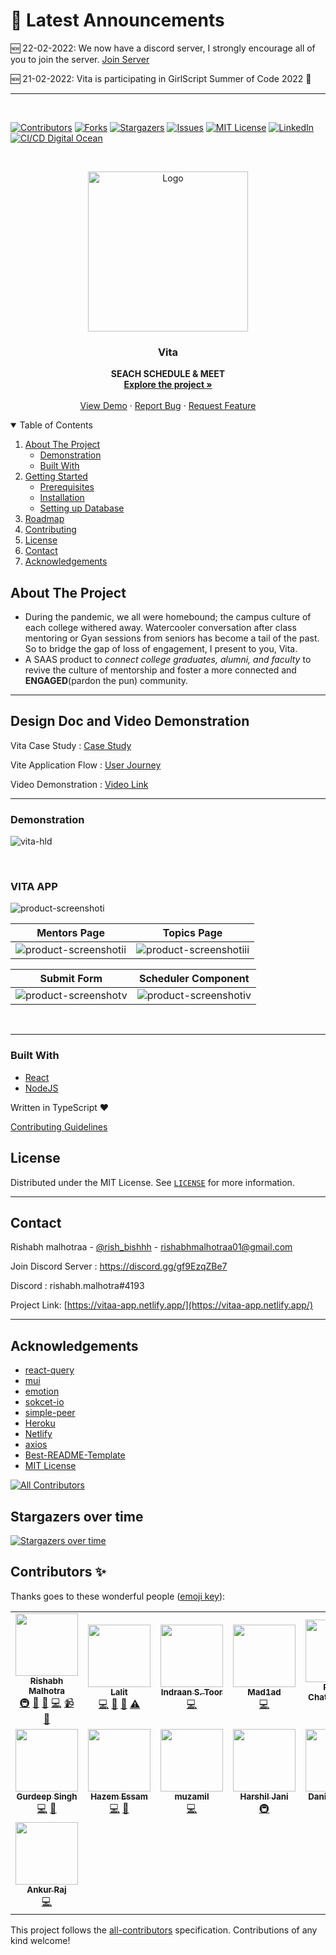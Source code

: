<!-- LATEST ANNOUNCEMENTS -->

# 📣 Latest Announcements

🆕 22-02-2022: We now have a discord server, I strongly encourage all of you to join the server. [Join Server](https://discord.gg/gf9EzqZBe7)

🆕 21-02-2022: Vita is participating in GirlScript Summer of Code 2022 🥳

---

<br/>

<!-- PROJECT SHIELDS -->

[![Contributors][contributors-shield]][contributors-url]
[![Forks][forks-shield]][forks-url]
[![Stargazers][stars-shield]][stars-url]
[![Issues][issues-shield]][issues-url]
[![MIT License][license-shield]][license-url]
[![LinkedIn][linkedin-shield]][linkedin-url]
[![CI/CD Digital Ocean][action-url]][action-url]

<!-- PROJECT LOGO -->
<br />
<p align="center">
  <a href="https://vitaa-app.netlify.app/">
    <img src="client/public/Vita/logo192.png" alt="Logo" width="256" height="256">
  </a>

  <strong>
    <h3 align="center" >Vita</h3>
  </strong>
  <p align="center">
    <strong>
      SEACH SCHEDULE & MEET
    </strong>
    <br />
    <a href="https://github.com/Rishabh-malhotraa/Vita"><strong>Explore the project »</strong></a>
    <br />
    <br />
    <a href="https://vitaa-app.netlify.app/">View Demo</a>
    ·
    <a href="https://github.com/Rishabh-malhotraa/Vita/issues">Report Bug</a>
    ·
    <a href="https://github.com/Rishabh-malhotraa/Vita/issues">Request Feature</a>
  </p>
</p>

<!-- TABLE OF CONTENTS -->
<details open="open">
  <summary>Table of Contents</summary>
  <ol>
    <li>
      <a href="#about-the-project">About The Project</a>
      <ul>
        <li><a href="#demonstration">Demonstration</a></li>
        <li><a href="#built-with">Built With</a></li>
      </ul>
    </li>
    <li>
      <a href="#getting-started">Getting Started</a>
      <ul>
        <li><a href="#prerequisites">Prerequisites</a></li>
        <li><a href="#installation">Installation</a></li>
        <li><a href="#installation">Setting up Database</a></li>
      </ul>
    </li>
    <li><a href="#roadmap">Roadmap</a></li>
    <li><a href="#contributing">Contributing</a></li>
    <li><a href="#license">License</a></li>
    <li><a href="#contact">Contact</a></li>
    <li><a href="#acknowledgements">Acknowledgements</a></li>
  </ol>
</details>

## About The Project

- During the pandemic, we all were homebound; the campus culture of each college withered away. Watercooler conversation after class mentoring or Gyan sessions from seniors has become a tail of the past. So to bridge the gap of loss of engagement, I present to you, Vita.
- A SAAS product to _connect college graduates, alumni, and faculty_ to revive the culture of mentorship and foster a more connected and **ENGAGED**(pardon the pun) community.

---

## Design Doc and Video Demonstration

Vita Case Study : [Case Study](https://rishabh-malhotra.notion.site/Vita-Case-Study-110f30b9278649768ead22affc53c5ed)

Vite Application Flow : [User Journey](https://rishabh-malhotra.notion.site/Vita-User-Journey-7495dd0612ec4de1902fce62cc02ddb5)

Video Demonstration : [Video Link](https://drive.google.com/drive/u/0/folders/1uXQ53ieJK1gcbtpfYYxVthMXN5X9SpbM)

---

### Demonstration

![vita-hld]

<br/>

### VITA APP

![product-screenshoti]

|      Mentors Page       |       Topics Page        |
| :---------------------: | :----------------------: |
| ![product-screenshotii] | ![product-screenshotiii] |

|      Submit Form       |   Scheduler Component   |
| :--------------------: | :---------------------: |
| ![product-screenshotv] | ![product-screenshotiv] |

<br />

---

### Built With

- [React](https://reactjs.org/docs/getting-started.html)
- [NodeJS](https://material-ui.com/getting-started/installation/)

Written in TypeScript ♥

[Contributing Guidelines](CONTRIBUTION.md)

## License

Distributed under the MIT License. See [`LICENSE`][license-url] for more information.

---

## Contact

Rishabh malhotraa - [@rish_bishhh](https://twitter.com/rish_bishhh) - rishabhmalhotraa01@gmail.com

Join Discord Server : https://discord.gg/gf9EzqZBe7

Discord : rishabh.malhotra#4193

Project Link: [https://vitaa-app.netlify.app/](https://vitaa-app.netlify.app/)

---

## Acknowledgements

- [react-query](https://react-query.tanstack.com/)
- [mui](https://mui.com/)
- [emotion](https://emotion.sh/)
- [sokcet-io](https://www.heroku.com/)
- [simple-peer](https://www.npmjs.com/package/simple-peer)
- [Heroku](https://www.heroku.com/)
- [Netlify](https://www.netlify.com/)
- [axios](https://www.npmjs.com/package/axios)
- [Best-README-Template](https://github.com/othneildrew/Best-README-Template)
- [MIT License](https://opensource.org/licenses/MIT)

<!-- https://www.markdownguide.org/basic-syntax/#reference-style-links -->

[all-contributors-shield]: https://img.shields.io/badge/all_contributors-8-orange.svg?style=for-the-badge
[contributors-shield]: https://img.shields.io/github/contributors/Rishabh-malhotraa/Vita.svg?style=for-the-badge
[contributors-url]: https://github.com/Rishabh-malhotraa/Vita/graphs/contributors
[forks-shield]: https://img.shields.io/github/forks/Rishabh-malhotraa/Vita.svg?style=for-the-badge
[forks-url]: https://github.com/Rishabh-malhotraa/Vita/network/members
[stars-shield]: https://img.shields.io/github/stars/Rishabh-malhotraa/Vita.svg?style=for-the-badge
[stars-url]: https://github.com/Rishabh-malhotraa/Vita/stargazers
[issues-shield]: https://img.shields.io/github/issues/Rishabh-malhotraa/Vita.svg?style=for-the-badge
[issues-url]: https://github.com/Rishabh-malhotraa/Vita/issues
[license-shield]: https://img.shields.io/github/license/Rishabh-malhotraa/Vita.svg?style=for-the-badge
[license-url]: https://github.com/Rishabh-malhotraa/Vita/blob/main/LICENSE.txt
[actions-url]: https://github.com/Rishabh-malhotraa/Vita/actions/workflows/build.yaml
[actions-badge]: https://github.com/Vita-App/Vita/actions/workflows/digital-ocean.yaml
[linkedin-shield]: https://img.shields.io/badge/-LinkedIn-black.svg?style=for-the-badge&logo=linkedin&colorB=555
[linkedin-url]: https://www.linkedin.com/in/rishabh-malhotra-4536a418b
[product-demo]: images/Vita-demonstation.gif
[product-screenshoti]: assets/user-page.png
[product-screenshotii]: assets/mentors.png
[product-screenshotiii]: assets/topics.png
[product-screenshotiv]: assets/scheduler.png
[product-screenshotv]: assets/confirm-booking.png
[vita-hld]: assets/vita-hld.png
[action-url]: https://github.com/Vita-App/Vita/actions/workflows/digital-ocean.yaml/badge.svg

<!-- ALL-CONTRIBUTORS-BADGE:START - Do not remove or modify this section -->

[![All Contributors](https://img.shields.io/badge/all_contributors-11-orange.svg?style=flat-square)](#contributors-)

<!-- ALL-CONTRIBUTORS-BADGE:END -->

## Stargazers over time

[![Stargazers over time](https://starchart.cc/Rishabh-malhotraa/Vita.svg)](https://starchart.cc/Rishabh-malhotraa/Vita)

## Contributors ✨

Thanks goes to these wonderful people ([emoji key](https://allcontributors.org/docs/en/emoji-key)):

<!-- ALL-CONTRIBUTORS-LIST:START - Do not remove or modify this section -->
<!-- prettier-ignore-start -->
<!-- markdownlint-disable -->
<table>
  <tr>
    <td align="center"><a href="https://rishabh-malhotraa.github.io/Rishabh-Portfolio-main/"><img src="https://avatars.githubusercontent.com/u/54576074?v=4?s=100" width="100px;" alt=""/><br /><sub><b>Rishabh Malhotra</b></sub></a><br /><a href="#infra-Rishabh-malhotraa" title="Infrastructure (Hosting, Build-Tools, etc)">🚇</a> <a href="#data-Rishabh-malhotraa" title="Data">🔣</a> <a href="#design-Rishabh-malhotraa" title="Design">🎨</a> <a href="https://github.com/Vita-App/Vita/commits?author=Rishabh-malhotraa" title="Code">💻</a> <a href="#video-Rishabh-malhotraa" title="Videos">📹</a> <a href="https://github.com/Vita-App/Vita/pulls?q=is%3Apr+reviewed-by%3ARishabh-malhotraa" title="Reviewed Pull Requests">👀</a></td>
    <td align="center"><a href="https://github.com/Lalit3716"><img src="https://avatars.githubusercontent.com/u/84276404?v=4?s=100" width="100px;" alt=""/><br /><sub><b>Lalit</b></sub></a><br /><a href="https://github.com/Vita-App/Vita/commits?author=Lalit3716" title="Code">💻</a> <a href="#design-Lalit3716" title="Design">🎨</a> <a href="https://github.com/Vita-App/Vita/pulls?q=is%3Apr+reviewed-by%3ALalit3716" title="Reviewed Pull Requests">👀</a> <a href="https://github.com/Vita-App/Vita/commits?author=Lalit3716" title="Tests">⚠️</a></td>
    <td align="center"><a href="https://github.com/indraantoor"><img src="https://avatars.githubusercontent.com/u/64259328?v=4?s=100" width="100px;" alt=""/><br /><sub><b>Indraan S. Toor</b></sub></a><br /><a href="https://github.com/Vita-App/Vita/commits?author=indraantoor" title="Code">💻</a></td>
    <td align="center"><a href="https://github.com/Sahaj-Srivastava24"><img src="https://avatars.githubusercontent.com/u/72143774?v=4?s=100" width="100px;" alt=""/><br /><sub><b>Mad1ad</b></sub></a><br /><a href="https://github.com/Vita-App/Vita/commits?author=Sahaj-Srivastava24" title="Code">💻</a></td>
    <td align="center"><a href="https://github.com/DevRish"><img src="https://avatars.githubusercontent.com/u/78094670?v=4?s=100" width="100px;" alt=""/><br /><sub><b>Rishav Chattopadhya</b></sub></a><br /><a href="https://github.com/Vita-App/Vita/commits?author=DevRish" title="Code">💻</a></td>
  </tr>
  <tr>
    <td align="center"><a href="https://github.com/Gurdeep475"><img src="https://avatars.githubusercontent.com/u/32095032?v=4?s=100" width="100px;" alt=""/><br /><sub><b>Gurdeep Singh</b></sub></a><br /><a href="https://github.com/Vita-App/Vita/commits?author=Gurdeep475" title="Code">💻</a> <a href="#maintenance-Gurdeep475" title="Maintenance">🚧</a></td>
    <td align="center"><a href="http://linkedin.com/in/hzmessam"><img src="https://avatars.githubusercontent.com/u/49886457?v=4?s=100" width="100px;" alt=""/><br /><sub><b>Hazem Essam</b></sub></a><br /><a href="https://github.com/Vita-App/Vita/commits?author=hazemessam" title="Code">💻</a> <a href="#maintenance-hazemessam" title="Maintenance">🚧</a></td>
    <td align="center"><a href="http://muzam1l.com"><img src="https://avatars.githubusercontent.com/u/52374648?v=4?s=100" width="100px;" alt=""/><br /><sub><b>muzamil</b></sub></a><br /><a href="https://github.com/Vita-App/Vita/commits?author=muzam1l" title="Code">💻</a></td>
    <td align="center"><a href="http://harshiljani2002@gmail.com"><img src="https://avatars.githubusercontent.com/u/79367883?v=4?s=100" width="100px;" alt=""/><br /><sub><b>Harshil Jani</b></sub></a><br /><a href="#infra-Harshil-Jani" title="Infrastructure (Hosting, Build-Tools, etc)">🚇</a></td>
    <td align="center"><a href="https://github.com/DTFds"><img src="https://avatars.githubusercontent.com/u/23038761?v=4?s=100" width="100px;" alt=""/><br /><sub><b>Daniel Siebert</b></sub></a><br /><a href="#infra-DTFds" title="Infrastructure (Hosting, Build-Tools, etc)">🚇</a></td>
  </tr>
  <tr>
    <td align="center"><a href="https://github.com/ancoreraj"><img src="https://avatars.githubusercontent.com/u/64456355?v=4?s=100" width="100px;" alt=""/><br /><sub><b>Ankur Raj</b></sub></a><br /><a href="https://github.com/Vita-App/Vita/commits?author=ancoreraj" title="Code">💻</a></td>
  </tr>
</table>

<!-- markdownlint-restore -->
<!-- prettier-ignore-end -->

<!-- ALL-CONTRIBUTORS-LIST:END -->

This project follows the [all-contributors](https://github.com/all-contributors/all-contributors) specification. Contributions of any kind welcome!
